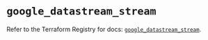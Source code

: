 # `google_datastream_stream`

Refer to the Terraform Registry for docs: [`google_datastream_stream`](https://registry.terraform.io/providers/hashicorp/google-beta/5.22.0/docs/resources/google_datastream_stream).
